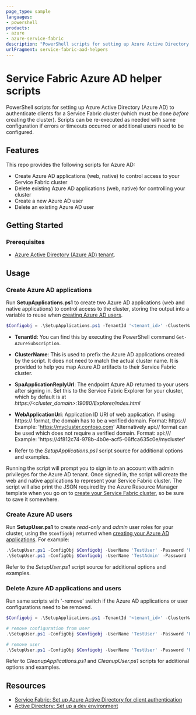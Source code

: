 ```yaml
---
page_type: sample
languages:
- powershell
products:
- azure
- azure-service-fabric
description: "PowerShell scripts for setting up Azure Active Directory (Azure AD) to authenticate clients for a Service Fabric cluster (which must be done before creating the cluster)."
urlFragment: service-fabric-aad-helpers
---
```


# Service Fabric Azure AD helper scripts

PowerShell scripts for setting up Azure Active Directory (Azure AD) to authenticate clients for a Service Fabric cluster (which must be done *before* creating the cluster). Scripts can be re-executed as needed with same configuration if errors or timeouts occurred or additional users need to be configured.

## Features

This repo provides the following scripts for Azure AD:

* Create Azure AD applications (web, native) to control access to your Service Fabric cluster
* Delete existing Azure AD applications (web, native) for controlling your cluster
* Create a new Azure AD user
* Delete an existing Azure AD user

## Getting Started

### Prerequisites

- [Azure Active Directory (Azure AD) tenant](https://docs.microsoft.com/en-us/azure/active-directory/develop/quickstart-create-new-tenant).

## Usage

### Create Azure AD applications

Run **SetupApplications.ps1** to create two Azure AD applications (web and native applications) to control access to the cluster, storing the output into a variable to reuse when [creating Azure AD users](#create-azure-ad-users).

```PowerShell
$Configobj = .\SetupApplications.ps1 -TenantId '<tenant_id>' -ClusterName '<cluster_name>' -SpaApplicationReplyUrl 'https://<cluster_domain>:19080/Explorer' -WebApplicationUri 'api://<tenant_id>/<cluster_name>' -AddResourceAccess
```

- **TenantId**: You can find this by executing the PowerShell command `Get-AzureSubscription`.

- **ClusterName**: This is used to prefix the Azure AD applications created by the script. It does not need to match the actual cluster name. It is provided to help you map Azure AD artifacts to their Service Fabric cluster.

- **SpaApplicationReplyUrl**: The endpoint Azure AD returned to your users after signing in. Set this to the Service Fabric Explorer for your cluster, which by default is at *https://<cluster_domain>:19080/Explorer/index.html*

- **WebApplicationUri**: Application ID URI of web application. If using https:// format, the domain has to be a verified domain. 
Format: https://<Domain name of cluster>
Example: 'https://mycluster.contoso.com'
Alternatively api:// format can be used which does not require a verified domain. 
Format: api://<tenant id>/<cluster name>
Example: 'https://4f812c74-978b-4b0e-acf5-06ffca635c0e/mycluster'

- Refer to the *SetupApplications.ps1* script source for additional options and examples.

Running the script will prompt you to sign in to an account with admin privileges for the Azure AD tenant. Once signed in, the script will create the web and native applications to represent your Service Fabric cluster. The script will also print the JSON required by the Azure Resource Manager template when you go on to [create your Service Fabric cluster](https://docs.microsoft.com/en-us/azure/service-fabric/service-fabric-cluster-creation-create-template#add-azure-ad-configuration-to-use-azure-ad-for-client-access), so be sure to save it somewhere.

### Create Azure AD users

Run **SetupUser.ps1** to create *read-only* and *admin* user roles for your cluster, using the `$Configobj` returned when [creating your Azure AD applications](#create-azure-ad-applications). For example:

```PowerShell
.\SetupUser.ps1 -ConfigObj $Configobj -UserName 'TestUser' -Password 'P@ssword!123'
.\SetupUser.ps1 -ConfigObj $Configobj -UserName 'TestAdmin' -Password 'P@ssword!123' -IsAdmin
```

Refer to the *SetupUser.ps1* script source for additional options and examples.

### Delete Azure AD applications and users

Run same scripts with '-remove' switch if the Azure AD applications or user configurations need to be removed.

```PowerShell
$Configobj = .\SetupApplications.ps1 -TenantId '<tenant_id>' -ClusterName '<cluster_name>' -SpaApplicationReplyUrl 'https://<cluster_domain>:19080/Explorer' -WebApplicationUri 'api://<tenant_id>/<cluster_name>' -AddResourceAccess -remove

# remove configuration from user
.\SetupUser.ps1 -ConfigObj $Configobj -UserName 'TestUser' -Password 'P@ssword!123' -remove

# remove user
.\SetupUser.ps1 -ConfigObj $Configobj -UserName 'TestUser' -Password 'P@ssword!123' -remove -force
```

Refer to *CleanupApplications.ps1* and *CleanupUser.ps1* scripts for additional options and examples.

## Resources

- [Service Fabric: Set up Azure Active Directory for client authentication](https://docs.microsoft.com/en-us/azure/service-fabric/service-fabric-cluster-creation-setup-aad)
- [Active Directory: Set up a dev environment](https://docs.microsoft.com/en-us/azure/active-directory/develop/quickstart-create-new-tenant)
